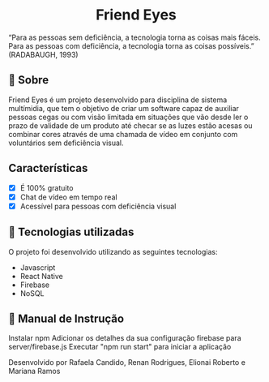 <h1 align="center">
Friend Eyes
</h1>

“Para as pessoas sem deficiência, a tecnologia torna as coisas mais fáceis. Para as pessoas com deficiência, a tecnologia torna as coisas possíveis.” (RADABAUGH, 1993)

## :pushpin:  Sobre
Friend Eyes é um projeto desenvolvido para disciplina de sistema multímidia, que tem o objetivo de criar um software capaz de auxiliar pessoas cegas ou com visão limitada em situações que vão desde ler o prazo de validade de um produto até checar se as luzes estão acesas ou combinar cores através de uma chamada de vídeo em conjunto com voluntários sem deficiência visual.

## Características
- [x] É 100% gratuito
- [x] Chat de vídeo em tempo real
- [x] Acessível para pessoas com deficiência visual

## :mag_right:  Tecnologias utilizadas
O projeto foi desenvolvido utilizando as seguintes tecnologias:
- Javascript
- React Native
- Firebase
- NoSQL

## :book: Manual de Instrução

Instalar npm
Adicionar os detalhes da sua configuração firebase para server/firebase.js
Executar "npm run start" para iniciar a aplicação


Desenvolvido  por Rafaela Candido, Renan Rodrigues, Elionai Roberto e Mariana Ramos
